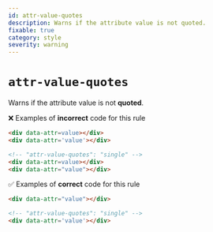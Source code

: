 ```yaml
---
id: attr-value-quotes
description: Warns if the attribute value is not quoted.
fixable: true
category: style
severity: warning
---
```


# `attr-value-quotes`

Warns if the attribute value is not **quoted**.

❌ Examples of **incorrect** code for this rule

<!-- prettier-ignore-start -->
```html
<div data-attr=value></div>
<div data-attr='value'></div>
```
<!-- prettier-ignore-end -->

<!-- prettier-ignore-start -->
```html
<!-- "attr-value-quotes": "single" -->
<div data-attr=value></div>
<div data-attr="value"></div>
```
<!-- prettier-ignore-end -->

✅ Examples of **correct** code for this rule

<!-- prettier-ignore-start -->
```html
<div data-attr="value"></div>
```
<!-- prettier-ignore-end -->

<!-- prettier-ignore-start -->
```html
<!-- "attr-value-quotes": "single" -->
<div data-attr='value'></div>
```
<!-- prettier-ignore-end -->
